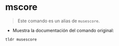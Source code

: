 # mscore

> Este comando es un alias de `musescore`.

- Muestra la documentación del comando original:

`tldr musescore`
